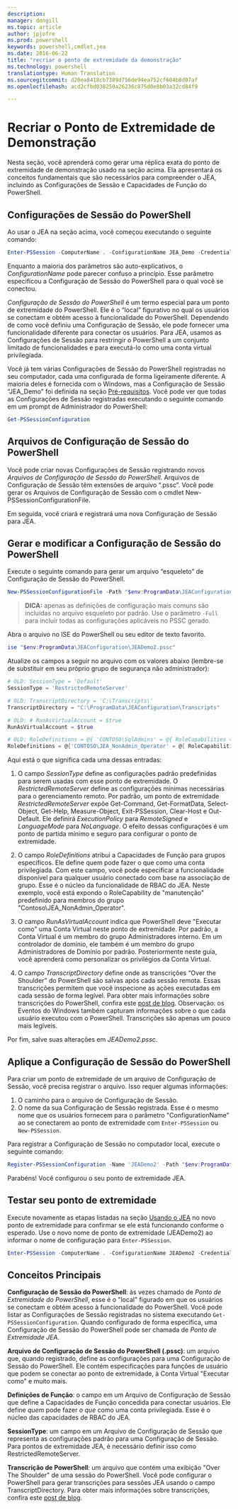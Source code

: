 ```yaml
---
description: 
manager: dongill
ms.topic: article
author: jpjofre
ms.prod: powershell
keywords: powershell,cmdlet,jea
ms.date: 2016-06-22
title: "recriar o ponto de extremidade da demonstração"
ms.technology: powershell
translationtype: Human Translation
ms.sourcegitcommit: d20ea8418cb7389d756de94ea752cf604b8d07af
ms.openlocfilehash: acd2cfbd038250a26236c875d0e8b03a32cd84f9

---
```


# Recriar o Ponto de Extremidade de Demonstração
Nesta seção, você aprenderá como gerar uma réplica exata do ponto de extremidade de demonstração usado na seção acima.
Ela apresentará os conceitos fundamentais que são necessários para compreender o JEA, incluindo as Configurações de Sessão e Capacidades de Função do PowerShell.

## Configurações de Sessão do PowerShell
Ao usar o JEA na seção acima, você começou executando o seguinte comando:

```PowerShell
Enter-PSSession -ComputerName . -ConfigurationName JEA_Demo -Credential $NonAdminCred
```

Enquanto a maioria dos parâmetros são auto-explicativos, o *ConfigurationName* pode parecer confuso a princípio.
Esse parâmetro especificou a Configuração de Sessão do PowerShell para o qual você se conectou.

*Configuração de Sessão do PowerShell* é um termo especial para um ponto de extremidade do PowerShell.
Ele é o “local” figurativo no qual os usuários se conectam e obtém acesso à funcionalidade do PowerShell.
Dependendo de como você definiu uma Configuração de Sessão, ele pode fornecer uma funcionalidade diferente para conectar os usuários.
Para JEA, usamos as Configurações de Sessão para restringir o PowerShell a um conjunto limitado de funcionalidades e para executá-lo como uma conta virtual privilegiada.

Você já tem várias Configurações de Sessão do PowerShell registradas no seu computador, cada uma configurada de forma ligeiramente diferente.
A maioria deles é fornecida com o Windows, mas a Configuração de Sessão “JEA_Demo” foi definida na seção [Pré-requisitos](prerequisites.md).
Você pode ver que todas as Configurações de Sessão registradas executando o seguinte comando em um prompt de Administrador do PowerShell:

```PowerShell
Get-PSSessionConfiguration
```

## Arquivos de Configuração de Sessão do PowerShell
Você pode criar novas Configurações de Sessão registrando novos *Arquivos de Configuração de Sessão do PowerShell*.
Arquivos de Configuração de Sessão têm extensões de arquivo “.pssc”.
Você pode gerar os Arquivos de Configuração de Sessão com o cmdlet New-PSSessionConfigurationFile.

Em seguida, você criará e registrará uma nova Configuração de Sessão para JEA.

## Gerar e modificar a Configuração de Sessão do PowerShell
Execute o seguinte comando para gerar um arquivo “esqueleto” de Configuração de Sessão do PowerShell.

```PowerShell
New-PSSessionConfigurationFile -Path "$env:ProgramData\JEAConfiguration\JEADemo2.pssc"
```

> **DICA:** apenas as definições de configuração mais comuns são incluídas no arquivo esqueleto por padrão.
> Use o parâmetro `-Full` para incluir todas as configurações aplicáveis no PSSC gerado.

Abra o arquivo no ISE do PowerShell ou seu editor de texto favorito.

```PowerShell
ise "$env:ProgramData\JEAConfiguration\JEADemo2.pssc"
```

Atualize os campos a seguir no arquivo com os valores abaixo (lembre-se de substituir em seu próprio grupo de segurança não administrador):

```PowerShell
# OLD: SessionType = 'Default'
SessionType = 'RestrictedRemoteServer'

# OLD: TranscriptDirectory = 'C:\Transcripts\'
TranscriptDirectory = "C:\ProgramData\JEAConfiguration\Transcripts"

# OLD: # RunAsVirtualAccount = $true
RunAsVirtualAccount = $true

# OLD: RoleDefinitions = @{ 'CONTOSO\SqlAdmins' = @{ RoleCapabilities = 'SqlAdministration' }; 'CONTOSO\ServerMonitors' = @{ VisibleCmdlets = 'Get-Process' } }
RoleDefinitions = @{'CONTOSO\JEA_NonAdmin_Operator' = @{ RoleCapabilities =  'Maintenance' }}
```

Aqui está o que significa cada uma dessas entradas:

1.  O campo *SessionType* define as configurações padrão predefinidas para serem usadas com esse ponto de extremidade.
O *RestrictedRemoteServer* define as configurações mínimas necessárias para o gerenciamento remoto.
Por padrão, um ponto de extremidade *RestrictedRemoteServer* expõe Get-Command, Get-FormatData, Select-Object, Get-Help, Measure-Object, Exit-PSSession, Clear-Host e Out-Default.
Ele definirá *ExecutionPolicy* para *RemoteSigned* e *LanguageMode* para *NoLanguage*.
O efeito dessas configurações é um ponto de partida mínimo e seguro para configurar o ponto de extremidade.

2.  O campo *RoleDefinitions* atribui a Capacidades de Função para grupos específicos.
Ele define quem pode fazer o que como uma conta privilegiada.
Com este campo, você pode especificar a funcionalidade disponível para qualquer usuário conectado com base na associação de grupo.
Esse é o núcleo da funcionalidade de RBAC do JEA.
Neste exemplo, você está expondo o RoleCapability de "manutenção" predefinido para membros do grupo "Contoso\JEA_NonAdmin_Operator".

3.  O campo *RunAsVirtualAccount* indica que PowerShell deve "Executar como" uma Conta Virtual neste ponto de extremidade.
Por padrão, a Conta Virtual é um membro do grupo Administradores interno.
Em um controlador de domínio, ele também é um membro do grupo Administradores de Domínio por padrão.
Posteriormente neste guia, você aprenderá como personalizar os privilégios da Conta Virtual.

4.  O campo *TranscriptDirectory* define onde as transcrições “Over the Shoulder” do PowerShell são salvas após cada sessão remota.
Essas transcrições permitem que você inspecione as ações executadas em cada sessão de forma legível.
Para obter mais informações sobre transcrições do PowerShell, confira este [post de blog](http://blogs.msdn.com/b/powershell/archive/2015/06/09/powershell-the-blue-team.aspx).
Observação: os Eventos do Windows também capturam informações sobre o que cada usuário executou com o PowerShell.
Transcrições são apenas um pouco mais legíveis.

Por fim, salve suas alterações em *JEADemo2.pssc*.

## Aplique a Configuração de Sessão do PowerShell

Para criar um ponto de extremidade de um arquivo de Configuração de Sessão, você precisa registrar o arquivo.
Isso requer algumas informações:

1. O caminho para o arquivo de Configuração de Sessão.
2. O nome da sua Configuração de Sessão registrada. Esse é o mesmo nome que os usuários fornecem para o parâmetro "ConfigurationName" ao se conectarem ao ponto de extremidade com `Enter-PSSession` ou `New-PSSession`.

Para registrar a Configuração de Sessão no computador local, execute o seguinte comando:

```PowerShell
Register-PSSessionConfiguration -Name 'JEADemo2' -Path "$env:ProgramData\JEAConfiguration\JEADemo2.pssc"
```

Parabéns! Você configurou o seu ponto de extremidade JEA.

## Testar seu ponto de extremidade
Execute novamente as etapas listadas na seção [Usando o JEA](using-jea.md) no novo ponto de extremidade para confirmar se ele está funcionando conforme o esperado.
Use o novo nome de ponto de extremidade (JEADemo2) ao informar o nome de configuração para `Enter-PSSession`.

```PowerShell
Enter-PSSession -ComputerName . -ConfigurationName JEADemo2 -Credential $NonAdminCred
```

## Conceitos Principais
**Configuração de Sessão do PowerShell**: às vezes chamado de *Ponto de Extremidade do PowerShell*, esse é o "local" figurado em que os usuários se conectam e obtém acesso à funcionalidade do PowerShell.
Você pode listar as Configurações de Sessão registradas no sistema executando `Get-PSSessionConfiguration`.
Quando configurado de forma específica, uma Configuração de Sessão do PowerShell pode ser chamada de *Ponto de Extremidade JEA*.

**Arquivo de Configuração de Sessão do PowerShell (.pssc)**: um arquivo que, quando registrado, define as configurações para uma Configuração de Sessão do PowerShell.
Ele contém especificações para funções de usuário que podem se conectar ao ponto de extremidade, à Conta Virtual "Executar como" e muito mais.     

**Definições de Função**: o campo em um Arquivo de Configuração de Sessão que define a Capacidades de Função concedida para conectar usuários.
Ele define *quem* pode fazer *o que* como uma conta privilegiada.
Esse é o núcleo das capacidades de RBAC do JEA.

**SessionType**: um campo em um Arquivo de Configuração de Sessão que representa as configurações padrão para uma Configuração de Sessão.
Para pontos de extremidade JEA, é necessário definir isso como RestrictedRemoteServer.

**Transcrição de PowerShell**: um arquivo que contém uma exibição "Over The Shoulder" de uma sessão do PowerShell.
Você pode configurar o PowerShell para gerar transcrições para sessões JEA usando o campo TranscriptDirectory.
Para obter mais informações sobre transcrições, confira este [post de blog](https://technet.microsoft.com/en-us/magazine/ff687007.aspx).




<!--HONumber=Aug16_HO3-->


